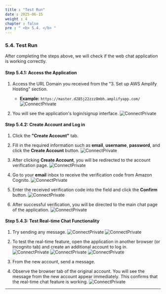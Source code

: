 ```yaml
---
title : "Test Run"
date : 2025-06-15
weight : 4
chapter : false
pre : " <b> 5.4. </b> "
---
```


### **5.4. Test Run**

After completing the steps above, we will check if the web chat application is working correctly.

#### **Step 5.4.1: Access the Application**

1.  Access the URL Domain you received from the "3. Set up AWS Amplify Hosting" section.
    * **Example:** `https://master.d285j22zzz8mbh.amplifyapp.com/`
    ![ConnectPrivate](/images/au_5.4_1.png)

2.  You will see the application's login/signup interface.
    ![ConnectPrivate](/images/au_5.4_2.png)

#### **Step 5.4.2: Create Account and Log in**

1.  Click the **"Create Account"** tab.
2.  Fill in the required information such as **email**, **username**, **password**, and click the **Create Account** button.
    ![ConnectPrivate](/images/au_5.4_3.png)

3.  After clicking **Create Account**, you will be redirected to the account verification page.
    ![ConnectPrivate](/images/au_5.4_4.png)

4.  Go to your **email** inbox to receive the verification code from Amazon Cognito.
    ![ConnectPrivate](/images/au_5.4_5.png)

5.  Enter the received verification code into the field and click the **Confirm** button.
    ![ConnectPrivate](/images/au_5.4_6.png)

6.  After successful verification, you will be directed to the main chat page of the application.
    ![ConnectPrivate](/images/au_5.4_7.png)

#### **Step 5.4.3: Test Real-time Chat Functionality**

1.  Try sending any message.
    ![ConnectPrivate](/images/au_5.4_8.png)
    ![ConnectPrivate](/images/au_5.4_9.png)

2.  To test the real-time feature, open the application in another browser (or incognito tab) and create an additional account to log in.
    ![ConnectPrivate](/images/au_5.4_10.png)
    ![ConnectPrivate](/images/au_5.4_11.png)
    ![ConnectPrivate](/images/au_5.4_12.png)

3.  From the new account, send a message.
4.  Observe the browser tab of the original account. You will see the message from the new account appear immediately. This confirms that the real-time chat feature is working.
    ![ConnectPrivate](/images/au_5.4_13.png)

---